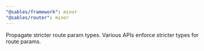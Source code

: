```yaml
---
"@sables/framework": minor
"@sables/router": minor
---
```


Propagate stricter route param types. Various APIs enforce stricter types for route params.
